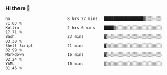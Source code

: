 ### Hi there 👋

<!--
**yeya24/yeya24** is a ✨ _special_ ✨ repository because its `README.md` (this file) appears on your GitHub profile.

Here are some ideas to get you started:

- 🔭 I’m currently working on ...
- 🌱 I’m currently learning ...
- 👯 I’m looking to collaborate on ...
- 🤔 I’m looking for help with ...
- 💬 Ask me about ...
- 📫 How to reach me: ...
- 😄 Pronouns: ...
- ⚡ Fun fact: ...
-->

<!--START_SECTION:waka-->

```text
Go                         8 hrs 27 mins   █████████████████▓░░░░░░░   71.03 %
Kotlin                     2 hrs 6 mins    ████▒░░░░░░░░░░░░░░░░░░░░   17.71 %
Bash                       23 mins         ▓░░░░░░░░░░░░░░░░░░░░░░░░   03.30 %
Shell Script               21 mins         ▓░░░░░░░░░░░░░░░░░░░░░░░░   02.99 %
Markdown                   16 mins         ▓░░░░░░░░░░░░░░░░░░░░░░░░   02.24 %
YAML                       10 mins         ▒░░░░░░░░░░░░░░░░░░░░░░░░   01.46 %
```

<!--END_SECTION:waka-->
